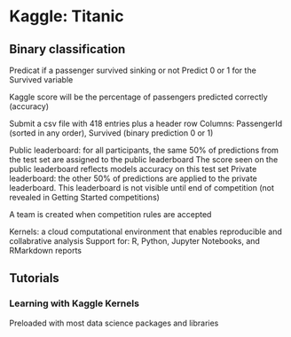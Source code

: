 # Kaggle: Titanic

## Binary classification

Predicat if a passenger survived sinking or not
Predict 0 or 1 for the Survived variable

Kaggle score will be the percentage of passengers predicted correctly (accuracy)

Submit a csv file with 418 entries plus a header row
Columns: PassengerId (sorted in any order), Survived (binary prediction 0 or 1)

Public leaderboard: for all participants, the same 50% of predictions from the test set are assigned to the public leaderboard
    The score seen on the public leaderboard reflects models accuracy on this test set
Private leaderboard: the other 50% of predictions are applied to the private leaderboard.
    This leaderboard is not visible until end of competition (not revealed in Getting Started competitions)

A team is created when competition rules are accepted

Kernels: a cloud computational environment that enables reproducible and collabrative analysis
    Support for: R, Python, Jupyter Notebooks, and RMarkdown reports

## Tutorials
### Learning with Kaggle Kernels
Preloaded with most data science packages and libraries

